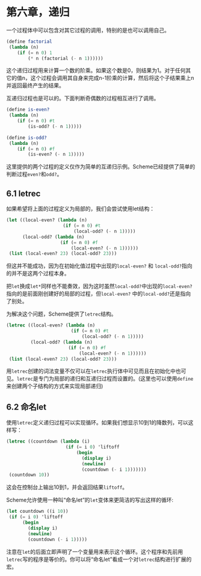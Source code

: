 第六章，递归
=====

一个过程体中可以包含对其它过程的调用，特别的是也可以调用自己。

```scheme
(define factorial
 (lambda (n)
    (if (= n 0) 1
        (* n (factorial (- n 1))))))
```

这个递归过程用来计算一个数的阶乘。如果这个数是0，则结果为1。对于任何其它的值n，这个过程会调用其自身来完成n-1阶乘的计算，然后将这个子结果乘上n并返回最终产生的结果。


互递归过程也是可以的。下面判断奇偶数的过程相互进行了调用。

```scheme
(define is-even?
 (lambda (n)
    (if (= n 0) #t
        (is-odd? (- n 1)))))
 
(define is-odd?
 (lambda (n)
    (if (= n 0) #f
        (is-even? (- n 1)))))
```

这里提供的两个过程的定义仅作为简单的互递归示例。Scheme已经提供了简单的判断过程`even?`和`odd?`。



## 6.1 letrec

如果希望将上面的过程定义为局部的，我们会尝试使用let结构：

```scheme
(let ((local-even? (lambda (n)
                     (if (= n 0) #t
                         (local-odd? (- n 1)))))
      (local-odd? (lambda (n)
                    (if (= n 0) #f
                        (local-even? (- n 1))))))
 (list (local-even? 23) (local-odd? 23)))
```

但这并不能成功，因为在初始化值过程中出现的`local-even?` 和 `local-odd?`指向的并不是这两个过程本身。


把`let`换成`let*`同样也不能奏效，因为这时虽然`local-odd?`中出现的`local-even?`指向的是前面刚创建好的局部的过程，但`local-even?` 中的`local-odd?`还是指向了别处。

为解决这个问题，Scheme提供了`letrec`结构。

```scheme
(letrec ((local-even? (lambda (n)
                        (if (= n 0) #t
                            (local-odd? (- n 1)))))
         (local-odd? (lambda (n)
                       (if (= n 0) #f
                           (local-even? (- n 1))))))
 (list (local-even? 23) (local-odd? 23)))
```

用`letrec`创建的词法变量不仅可以在`letrec`执行体中可见而且在初始化中也可见。`letrec`是专门为局部的递归和互递归过程而设置的。(这里也可以使用`define`来创建两个子结构的方式来实现局部递归)



## 6.2 命名let

使用`letrec`定义递归过程可以实现循环。如果我们想显示10到1的降数列，可以这样写：

```scheme
(letrec ((countdown (lambda (i)
                      (if (= i 0) 'liftoff
                          (begin
                            (display i)
                            (newline)
                            (countdown (- i 1)))))))
 (countdown 10))
```

这会在控制台上输出10到1，并会返回结果`liftoff`。


Scheme允许使用一种叫“命名let”的`let`变体来更简洁的写出这样的循环:

```scheme
(let countdown ((i 10))
 (if (= i 0) 'liftoff
      (begin
        (display i)
        (newline)
        (countdown (- i 1)))))
```

注意在`let`的后面立即声明了一个变量用来表示这个循环。这个程序和先前用`letrec`写的程序是等价的。你可以将“命名let”看成一个对`letrec`结构进行扩展的宏。

